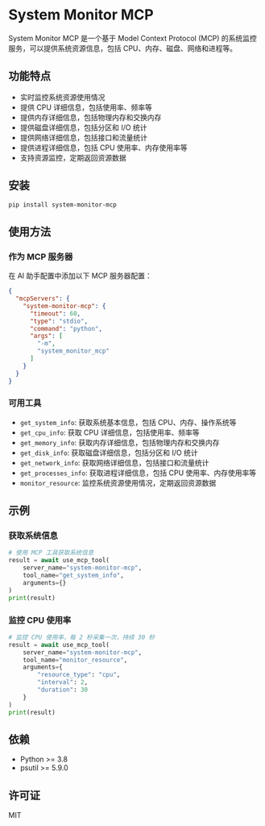 # System Monitor MCP

System Monitor MCP 是一个基于 Model Context Protocol (MCP) 的系统监控服务，可以提供系统资源信息，包括 CPU、内存、磁盘、网络和进程等。

## 功能特点

- 实时监控系统资源使用情况
- 提供 CPU 详细信息，包括使用率、频率等
- 提供内存详细信息，包括物理内存和交换内存
- 提供磁盘详细信息，包括分区和 I/O 统计
- 提供网络详细信息，包括接口和流量统计
- 提供进程详细信息，包括 CPU 使用率、内存使用率等
- 支持资源监控，定期返回资源数据

## 安装

```bash
pip install system-monitor-mcp
```

## 使用方法

### 作为 MCP 服务器

在 AI 助手配置中添加以下 MCP 服务器配置：

```json
{
  "mcpServers": {
    "system-monitor-mcp": {
      "timeout": 60,
      "type": "stdio",
      "command": "python",
      "args": [
        "-m",
        "system_monitor_mcp"
      ]
    }
  }
}
```

### 可用工具

- `get_system_info`: 获取系统基本信息，包括 CPU、内存、操作系统等
- `get_cpu_info`: 获取 CPU 详细信息，包括使用率、频率等
- `get_memory_info`: 获取内存详细信息，包括物理内存和交换内存
- `get_disk_info`: 获取磁盘详细信息，包括分区和 I/O 统计
- `get_network_info`: 获取网络详细信息，包括接口和流量统计
- `get_processes_info`: 获取进程详细信息，包括 CPU 使用率、内存使用率等
- `monitor_resource`: 监控系统资源使用情况，定期返回资源数据

## 示例

### 获取系统信息

```python
# 使用 MCP 工具获取系统信息
result = await use_mcp_tool(
    server_name="system-monitor-mcp",
    tool_name="get_system_info",
    arguments={}
)
print(result)
```

### 监控 CPU 使用率

```python
# 监控 CPU 使用率，每 2 秒采集一次，持续 30 秒
result = await use_mcp_tool(
    server_name="system-monitor-mcp",
    tool_name="monitor_resource",
    arguments={
        "resource_type": "cpu",
        "interval": 2,
        "duration": 30
    }
)
print(result)
```

## 依赖

- Python >= 3.8
- psutil >= 5.9.0

## 许可证

MIT